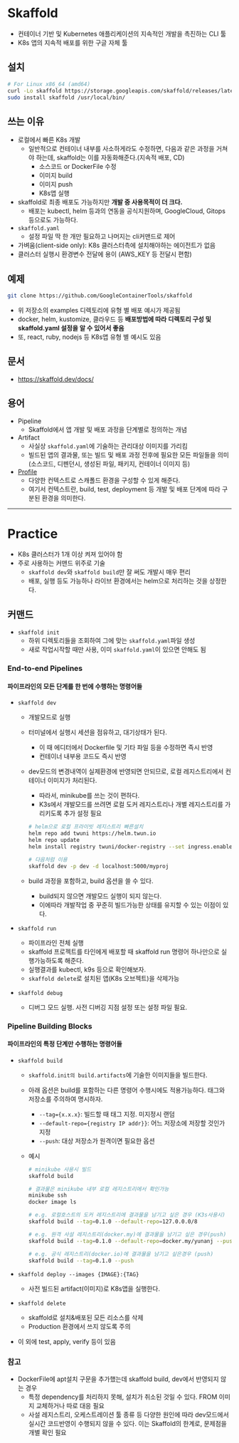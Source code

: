 # Skaffold

- 컨테이너 기반 및 Kubernetes 애플리케이션의 지속적인 개발을 촉진하는 CLI 툴
- K8s 앱의 지속적 배포를 위한 구글 자체 툴

## 설치

```sh
# For Linux x86_64 (amd64)
curl -Lo skaffold https://storage.googleapis.com/skaffold/releases/latest/skaffold-linux-amd64 && \
sudo install skaffold /usr/local/bin/
```

## 쓰는 이유

- 로컬에서 빠른 K8s 개발
  - 일반적으로 컨테이너 내부를 사소하게라도 수정하면, 다음과 같은 과정을 거쳐야 하는데, skaffold는 이를 자동화해준다.(지속적 배포, CD)
    - 소스코드 or DockerFile 수정
    - 이미지 build
    - 이미지 push
    - K8s앱 실행
- skaffold로 최종 배포도 가능하지만 **개발 중 사용목적이 더 크다.**
  - 배포는 kubectl, helm 등과의 연동을 공식지원하며, GoogleCloud, Gitops 등으로도 가능하다.
- `skaffold.yaml`
  - 설정 파일 딱 한 개만 필요하고 나머지는 cli커맨드로 제어
- 가벼움(client-side only): K8s 클러스터측에 설치해야하는 에이전트가 없음
- 클러스터 실행시 환경변수 전달에 용이 (AWS_KEY 등 전달시 편함)

## 예제

```sh
git clone https://github.com/GoogleContainerTools/skaffold
```

- 위 저장소의 examples 디렉토리에 유형 별 배포 예시가 제공됨
- docker, helm, kustomize, 클라우드 등 **배포방법에 따라 디렉토리 구성 및 skaffold.yaml 설정을 알 수 있어서 좋음**
- 또, react, ruby, nodejs 등 K8s앱 유형 별 예시도 있음

## 문서

- https://skaffold.dev/docs/

## 용어

- Pipeline
  - Skaffold에서 앱 개발 및 배포 과정을 단계별로 정의하는 개념
- Artifact
  - 사실상 `skaffold.yaml`에 기술하는 관리대상 이미지를 가리킴
  - 빌드된 앱의 결과물, 또는 빌드 및 배포 과정 전후에 필요한 모든 파일들을 의미 (소스코드, 디펜던시, 생성된 파일, 패키지, 컨테이너 이미지 등)
- [Profile](https://skaffold.dev/docs/environment/profiles/)
  - 다양한 컨텍스트로 스캐폴드 환경을 구성할 수 있게 해준다.
  - 여기서 컨텍스트란, build, test, deployment 등 개발 및 배포 단계에 따라 구분된 환경을 의미한다.

---
# Practice

- K8s 클러스터가 1개 이상 켜져 있어야 함
- 주로 사용하는 커맨드 위주로 기술
  - `skaffold dev`와 `skaffold build`만 잘 써도 개발시 매우 편리
  - 배포, 실행 등도 가능하나 라이브 환경에서는 helm으로 처리하는 것을 상정한다.

## 커맨드

- `skaffold init`
  - 하위 디렉토리들을 조회하여 그에 맞는 `skaffold.yaml`파일 생성
  - 새로 작업시작할 때만 사용, 이미 `skaffold.yaml`이 있으면 안해도 됨

### End-to-end Pipelines

#### 파이프라인의 모든 단계를 한 번에 수행하는 명령어들

- `skaffold dev`
  - 개발모드로 실행
  - 터미널에서 실행시 세션을 점유하고, 대기상태가 된다.
    - 이 때 에디터에서 Dockerfile 및 기타 파일 등을 수정하면 즉시 반영
    - 컨테이너 내부용 코드도 즉시 반영
  - dev모드의 변경내역이 실제환경에 반영되면 안되므로, 로컬 레지스트리에서 컨테이너 이미지가 처리된다.
    - 따라서, minikube를 쓰는 것이 편하다.
    - K3s에서 개발모드를 쓰려면 로컬 도커 레지스트리나 개별 레지스트리를 가리키도록 추가 설정 필요

    ```sh
    # helm으로 로컬 프라이빗 레지스트리 빠른설치
    helm repo add twuni https://helm.twun.io
    helm repo update
    helm install registry twuni/docker-registry --set ingress.enabled=true
    
    # 다음처럼 이용
    skaffold dev -p dev -d localhost:5000/myproj
    ```

  - build 과정을 포함하고, build 옵션을 쓸 수 있다.
    - build되지 않으면 개발모드 실행이 되지 않는다.
    - 이에따라 개발작업 중 꾸준히 빌드가능한 상태를 유지할 수 있는 이점이 있다.

- `skaffold run`
  - 파이프라인 전체 실행
  - skaffold 프로젝트를 타인에게 배포할 때 skaffold run 명령어 하나만으로 실행가능하도록 해준다.
  - 실행결과를 kubectl, k9s 등으로 확인해보자.
  - `skaffold delete`로 설치된 앱(K8s 오브젝트)을 삭제가능

- `skaffold debug`
  - 디버그 모드 실행. 사전 디버깅 지점 설정 또는 설정 파일 필요.

### Pipeline Building Blocks

#### 파이프라인의 특정 단계만 수행하는 명령어들

- `skaffold build`
  - `skaffold.init의 build.artifacts`에 기술한 이미지들을 빌드한다.
  - 아래 옵션은 build를 포함하는 다른 명령어 수행시에도 적용가능하다. 태그와 저장소를 주의하여 명시하자.
    - `--tag={x.x.x}`: 빌드할 때 태그 지정. 미지정시 랜덤
    - `--default-repo={registry IP addr}}`: 어느 저장소에 저장할 것인가 지정
    - `--push`: 대상 저장소가 원격이면 필요한 옵션
  - 예시

    ```sh
    # minikube 사용시 빌드
    skaffold build
    
    # 결과물은 minikube 내부 로컬 레지스트리에서 확인가능
    minikube ssh
    docker image ls
    ```

    ```sh
    # e.g. 로컬호스트의 도커 레지스트리에 결과물을 남기고 싶은 경우 (K3s사용시)
    skaffold build --tag=0.1.0 --default-repo=127.0.0.0/8
    ```

    ```sh
    # e.g. 원격 사설 레지스트리(docker.my)에 결과물을 남기고 싶은 경우(push)
    skaffold build --tag=0.1.0 --default-repo=docker.my/yunanj --push

    # e.g. 공식 레지스트리(docker.io)에 결과물을 남기고 싶은경우 (push)
    skaffold build --tag=0.1.0 --push
    ```

- `skaffold deploy --images {IMAGE}:{TAG}`
  - 사전 빌드된 artifact(이미지)로 K8s앱을 실행한다.

- `skaffold delete`
  - skaffold로 설치&배포된 모든 리소스를 삭제
  - Production 환경에서 쓰지 않도록 주의

- 이 외에 test, apply, verify 등이 있음

### 참고

- DockerFile에 apt설치 구문을 추가했는데 skaffold build, dev에서 반영되지 않는 경우
  - 특정 dependency를 처리하지 못해, 설치가 취소된 것일 수 있다. FROM 이미지 교체하거나 따로 대응 필요
  - 사설 레지스트리, 오케스트레이션 툴 종류 등 다양한 원인에 따라 dev모드에서 실시간 코드반영이 수행되지 않을 수 있다. 이는 Skaffold의 한계로, 문제점을 개별 확인 필요